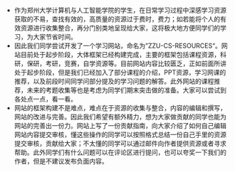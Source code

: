 #

- 作为郑州大学计算机与人工智能学院的学生，在日常学习过程中深感学习资源获取的不易，查找有效的，高质量的资源过于费时，费力；如若能将个人的有效资源进行收集整合，再分门别类地呈现给大家，这将极大地方便同学们的学习，为大家节省时间。
- 因此我们同学尝试开发了一个学习网站，命名为”ZZU-CS-RESOURCES“。网站目前处于起步阶段，大体框架已经构建完成，主要的框架包括课程资源，科研，保研，考研，竞赛，自学资源等。目前网站内容比较匮乏，正如前面所讲处于起步阶段，但是我们已经加入了部分课程的介绍，PPT资源，学习网课的推荐，以及前段时间同学问部分提及的学习问题的解答。此外网站的课程推荐，未来的考题收集等也是考虑为同学们期末突击做的准备。大家可以尝试到各处点一点，看一看。
- 网站的框架构建不是难点，难点在于资源的收集与整合，内容的编辑和撰写，网站的改进与完善。因此我们希望有额外精力，想为大家做贡献的同学也能为网站的完善出一份力。网站上写了一份贡献指南，向大家介绍了如何自己编辑网站内容提交审核，懂这些操作的同学可以按照格式总结一份自己手里的资源提交审核，贡献给大家；不太懂的同学可以通过邮件向作者提供资源或者寻求帮助。此外同学们有什么问题可以在评论区进行提问，也可以夸奖一下我们的作者，但是不建议发布负面内容。
##